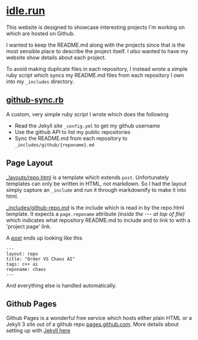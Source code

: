 # [idle.run](http://idle.run)

This website is designed to showcase interesting projects I'm working on which are hosted on Github.

I wanted to keep the README.md along with the projects since that is the most sensible place to describe the project itself. I *also* wanted to have my website show details about each project.

To avoid making duplicate files in each repository, I instead wrote a simple ruby script which syncs my README.md files from each repository I own into my `_includes` directory.

## [github-sync.rb](https://github.com/idlerun/idlerun.github.io/blob/master/github-sync.rb)
A custom, very simple ruby script I wrote which does the following

* Read the Jekyll site `_config.yml` to get my github username
* Use the github API to list my public repositories
* Sync the README.md from each repository to `_includes/github/{reponame}.md`

## Page Layout

[_layouts/repo.html](https://github.com/idlerun/idlerun.github.io/blob/master/_layouts/repo.html) is
a template which extends `post`.
Unfortunately templates can only be written in HTML, not markdown. So I had the layout simply capture an `_include` and
run it through markdownify to make it into html.

[_includes/github-repo.md](https://raw.githubusercontent.com/idlerun/idlerun.github.io/master/_includes/github-repo.md) is
the include which is read in by the repo.html template. It expects a `page.reponame` attribute _(inside the --- at top of file)_ which indicates what repository README.md to include and to link to with a 'project page' link.

A [post](https://github.com/idlerun/idlerun.github.io/blob/master/_posts/2016-05-01-order-chaos.md) ends up looking like this

```text
---
layout: repo
title: "Order VS Chaos AI"
tags: c++ ai
reponame: chaos
---
```

And everything else is handled automatically.

## Github Pages
Github Pages is a wonderful free service which hosts either plain HTML or a Jekyll 3 site out of a github repo
[pages.github.com](https://pages.github.com).
More details about setting up with [Jekyll here](https://help.github.com/articles/about-github-pages-and-jekyll/)

